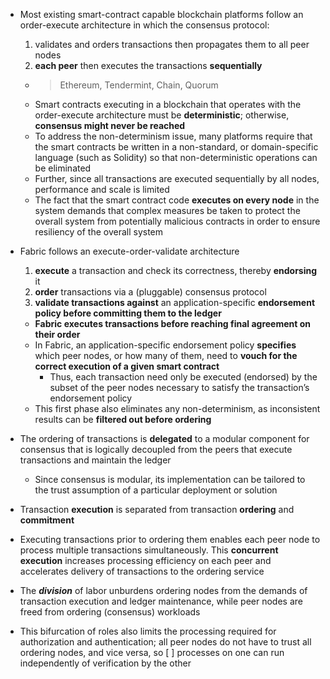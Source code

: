 - Most existing smart-contract capable blockchain platforms follow an order-execute architecture in which the consensus protocol:
    1. validates and orders transactions then propagates them to all peer nodes
    2. **each peer** then executes the transactions **sequentially**
    - > Ethereum, Tendermint, Chain, Quorum
    - Smart contracts executing in a blockchain that operates with the order-execute architecture must be **deterministic**; otherwise, **consensus might never be reached**
    - To address the non-determinism issue, many platforms require that the smart contracts be written in a non-standard, or domain-specific language (such as Solidity) so that non-deterministic operations can be eliminated
    - Further, since all transactions are executed sequentially by all nodes, performance and scale is limited
    - The fact that the smart contract code **executes on every node** in the system demands that complex measures be taken to protect the overall system from potentially malicious contracts in order to ensure resiliency of the overall system

- Fabric follows an execute-order-validate architecture
    1. **execute** a transaction and check its correctness, thereby **endorsing** it
    2. **order** transactions via a (pluggable) consensus protocol
    3. **validate transactions against** an application-specific **endorsement policy before committing them to the ledger**
    - **Fabric executes transactions before reaching final agreement on their order**
    - In Fabric, an application-specific endorsement policy **specifies** which peer nodes, or how many of them, need to **vouch for the correct execution of a given smart contract**
        - Thus, each transaction need only be executed (endorsed) by the subset of the peer nodes necessary to satisfy the transaction’s endorsement policy
    - This first phase also eliminates any non-determinism, as inconsistent results can be **filtered out before ordering**
- The ordering of transactions is **delegated** to a modular component for consensus that is logically decoupled from the peers that execute transactions and maintain the ledger
    - Since consensus is modular, its implementation can be tailored to the trust assumption of a particular deployment or solution
- Transaction **execution** is separated from transaction **ordering** and **commitment**
- Executing transactions prior to ordering them enables each peer node to process multiple transactions simultaneously. This **concurrent execution** increases processing efficiency on each peer and accelerates delivery of transactions to the ordering service
- The ***division*** of labor unburdens ordering nodes from the demands of transaction execution and ledger maintenance, while peer nodes are freed from ordering (consensus) workloads
- This bifurcation of roles also limits the processing required for authorization and authentication; all peer nodes do not have to trust all ordering nodes, and vice versa, so [ ] processes on one can run independently of verification by the other